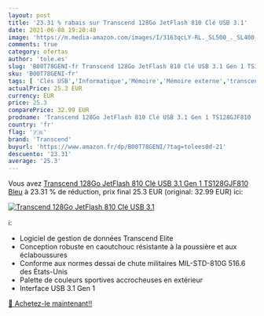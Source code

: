 ```yaml
---
layout: post
title: '23.31 % rabais sur Transcend 128Go JetFlash 810 Clé USB 3.1'
date: 2021-06-08 19:20:48
image: 'https://m.media-amazon.com/images/I/3163qcLY-RL._SL500_._SL400_.jpg'
comments: true
category: ofertas
author: 'tole.es'
slug: 'B00T78GENI-fr Transcend 128Go JetFlash 810 Clé USB 3.1 Gen 1 TS128GJF810...'
sku: 'B00T78GENI-fr'
tags: [ 'Clés USB','Informatique','Mémoire','Mémoire externe','transcend', ]
actualPrice: 25.3 EUR
currency: EUR
price: 25.3
comparePrice: 32.99 EUR
prodname: 'Transcend 128Go JetFlash 810 Clé USB 3.1 Gen 1 TS128GJF810  Bleu'
country: 'fr'
flag: '🇫🇷'
brand: 'Transcend'
buyurl: 'https://www.amazon.fr/dp/B00T78GENI/?tag=tolees0d-21'
descuento: '23.31'
average: '25.3'
---
```


Vous avez [Transcend 128Go JetFlash 810 Clé USB 3.1 Gen 1 TS128GJF810  Bleu](https://www.amazon.fr/dp/B00T78GENI/?tag=tolees0d-21)  à  23.31 % de réduction, prix final  25.3 EUR (original: 32.99 EUR) ici:

[![Transcend 128Go JetFlash 810 Clé USB 3.1](https://m.media-amazon.com/images/I/3163qcLY-RL._SL500_._SL400_.jpg)](https://www.amazon.fr/dp/B00T78GENI/?tag=tolees0d-21)

ℹ️:

- Logiciel de gestion de données Transcend Elite
- Conception robuste en caoutchouc résistante à la poussière et aux éclaboussures
- Conforme aux normes dessai de chute militaires MIL-STD-810G 516.6 des États-Unis
- Palette de couleurs sportives accrocheuses en extérieur
- Interface USB 3.1 Gen 1

[🛒 Achetez-le maintenant!!](https://www.amazon.fr/dp/B00T78GENI/?tag=tolees0d-21)
